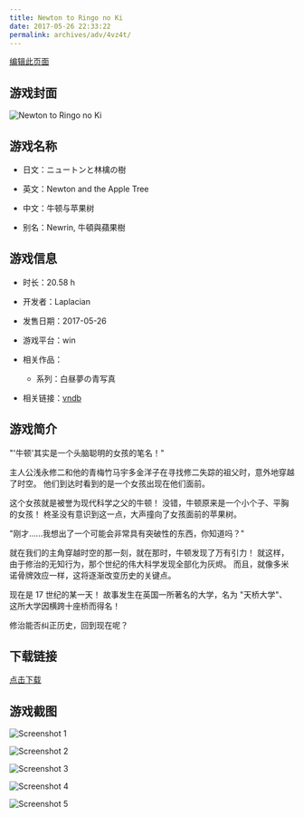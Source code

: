 ```yaml
---
title: Newton to Ringo no Ki
date: 2017-05-26 22:33:22
permalink: archives/adv/4vz4t/
---
```

[编辑此页面](https://github.com/ACG-3/ADV3-source/blob/main/source/_posts/%E3%83%8B%E3%83%A5%E3%83%BC%E3%83%88%E3%83%B3%E3%81%A8%E6%9E%97%E6%AA%8E%E3%81%AE%E6%A8%B9.md)

## 游戏封面

![Newton to Ringo no Ki](https://pan.timero.xyz/d/onedrive/img_lib_001/Newton%20to%20Ringo%20no%20Ki_cover.avif)


## 游戏名称

- 日文：ニュートンと林檎の樹
- 英文：Newton and the Apple Tree
- 中文：牛顿与苹果树

- 别名：Newrin, 牛頓與蘋果樹


## 游戏信息

- 时长：20.58 h
- 开发者：Laplacian
- 发售日期：2017-05-26
- 游戏平台：win
- 相关作品：
   - 系列：白昼夢の青写真

- 相关链接：[vndb](https://vndb.org/v20330)


## 游戏简介

"'牛顿'其实是一个头脑聪明的女孩的笔名！"

主人公浅永修二和他的青梅竹马宇多金洋子在寻找修二失踪的祖父时，意外地穿越了时空。
他们到达时看到的是一个女孩出现在他们面前。

这个女孩就是被誉为现代科学之父的牛顿！
没错，牛顿原来是一个小个子、平胸的女孩！
柊圣没有意识到这一点，大声撞向了女孩面前的苹果树。

"刚才......我想出了一个可能会非常具有突破性的东西，你知道吗？"

就在我们的主角穿越时空的那一刻，就在那时，牛顿发现了万有引力！
就这样，由于修治的无知行为，那个世纪的伟大科学发现全部化为灰烬。
而且，就像多米诺骨牌效应一样，这将逐渐改变历史的关键点。

现在是 17 世纪的某一天！
故事发生在英国一所著名的大学，名为 "天桥大学"、
这所大学因横跨十座桥而得名！

修治能否纠正历史，回到现在呢？




## 下载链接

[点击下载](https://pan.timero.xyz/onedrive/adv_lib_001/%E3%83%8B%E3%83%A5%E3%83%BC%E3%83%88%E3%83%B3%E3%81%A8%E6%9E%97%E6%AA%8E%E3%81%AE%E6%A8%B9)


## 游戏截图


![Screenshot 1](https://pan.timero.xyz/d/onedrive/img_lib_001/Newton%20to%20Ringo%20no%20Ki_Screenshot_1.avif)

![Screenshot 2](https://pan.timero.xyz/d/onedrive/img_lib_001/Newton%20to%20Ringo%20no%20Ki_Screenshot_2.avif)

![Screenshot 3](https://pan.timero.xyz/d/onedrive/img_lib_001/Newton%20to%20Ringo%20no%20Ki_Screenshot_3.avif)

![Screenshot 4](https://pan.timero.xyz/d/onedrive/img_lib_001/Newton%20to%20Ringo%20no%20Ki_Screenshot_4.avif)

![Screenshot 5](https://pan.timero.xyz/d/onedrive/img_lib_001/Newton%20to%20Ringo%20no%20Ki_Screenshot_5.avif)

